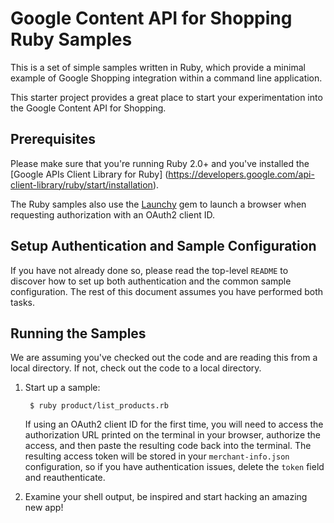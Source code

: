 # Google Content API for Shopping Ruby Samples

This is a set of simple samples written in Ruby, which provide a minimal
example of Google Shopping integration within a command line application.

This starter project provides a great place to start your experimentation into
the Google Content API for Shopping.

## Prerequisites

Please make sure that you're running Ruby 2.0+ and you've installed the
[Google APIs Client Library for Ruby]
(https://developers.google.com/api-client-library/ruby/start/installation).

The Ruby samples also use the
[Launchy](https://github.com/copiousfreetime/launchy) gem to launch a browser
when requesting authorization with an OAuth2 client ID.

## Setup Authentication and Sample Configuration

If you have not already done so, please read the top-level `README` to discover
how to set up both authentication and the common sample configuration.  The rest
of this document assumes you have performed both tasks.

## Running the Samples

We are assuming you've checked out the code and are reading this from a local
directory. If not, check out the code to a local directory.

1. Start up a sample:

        $ ruby product/list_products.rb

   If using an OAuth2 client ID for the first time, you will need to access
   the authorization URL printed on the terminal in your browser, authorize
   the access, and then paste the resulting code back into the terminal.
   The resulting access token will be stored in your `merchant-info.json`
   configuration, so if you have authentication issues, delete the `token`
   field and reauthenticate.

2. Examine your shell output, be inspired and start hacking an amazing new app!
